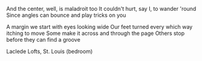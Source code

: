 And the center, well, is maladroit too
It couldn't hurt, say I, to wander 'round
Since angles can bounce and play tricks on you

A margin we start with eyes looking wide
Our feet turned every which way itching to move
Some make it across and through the page
Others stop before they can find a groove

Laclede Lofts, St. Louis (bedroom)